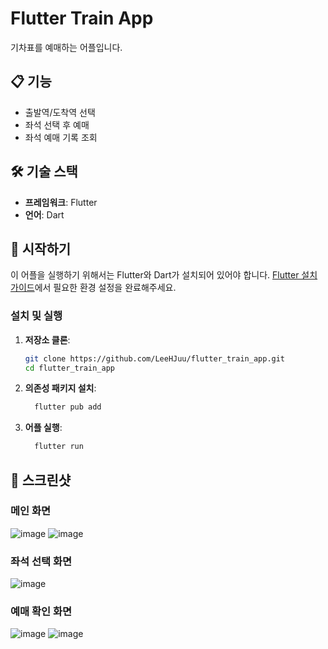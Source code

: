 # Flutter Train App
기차표를 예매하는 어플입니다.

## 📋 기능

- 출발역/도착역 선택
- 좌석 선택 후 예매
- 좌석 예매 기록 조회

## 🛠️ 기술 스택

- **프레임워크**: Flutter
- **언어**: Dart

## 🚀 시작하기

이 어플을 실행하기 위해서는 Flutter와 Dart가 설치되어 있어야 합니다. [Flutter 설치 가이드](https://flutter.dev/docs/get-started/install)에서 필요한 환경 설정을 완료해주세요.

### 설치 및 실행

1. **저장소 클론**:
   ```bash
   git clone https://github.com/LeeHJuu/flutter_train_app.git
   cd flutter_train_app
2.  **의존성 패키지 설치**:
    ```bash 
      flutter pub add
3.  **어플 실행**:
    ```bash 
      flutter run
## 📸 스크린샷

### 메인 화면
![image](https://github.com/user-attachments/assets/12080f94-ca60-4ae3-9ac2-ccb828251049)
![image](https://github.com/user-attachments/assets/43c87a50-b595-46a9-a85a-3862360542a0)

### 좌석 선택 화면
![image](https://github.com/user-attachments/assets/4304b93b-6fa1-492b-8509-1cc0431f4143)

### 예매 확인 화면
![image](https://github.com/user-attachments/assets/991aae9d-786b-41b0-8137-702701cc7de3)
![image](https://github.com/user-attachments/assets/7661ecb0-0148-48d6-8b3d-3023b91299b2)
